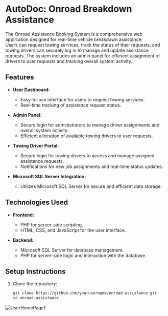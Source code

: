# AutoDoc: Onroad Breakdown Assistance 

The Onroad Assistance Booking System is a comprehensive web application designed for real-time vehicle breakdown assistance.<br> Users can request towing services, track the status of their requests, and towing drivers can securely log in to manage and update assistance requests. The system includes an admin panel for efficient assignment of drivers to user requests and tracking overall system activity.

## Features

- **User Dashboard:**
  - Easy-to-use interface for users to request towing services.
  - Real-time tracking of assistance request status.
  
- **Admin Panel:**
  - Secure login for administrators to manage driver assignments and overall system activity.
  - Efficient allocation of available towing drivers to user requests.

- **Towing Driver Portal:**
  - Secure login for towing drivers to access and manage assigned assistance requests.
  - Notifications for new job assignments and real-time status updates.

- **Microsoft SQL Server Integration:**
  - Utilizes Microsoft SQL Server for secure and efficient data storage.

## Technologies Used

- **Frontend:**
  - PHP for server-side scripting.
  - HTML, CSS, and JavaScript for the user interface.
  
- **Backend:**
  - Microsoft SQL Server for database management.
  - PHP for server-side logic and interaction with the database.

## Setup Instructions

1. Clone the repository:
   ```bash
   git clone https://github.com/yourusername/onroad-assistance.git
   cd onroad-assistance

   
![UserHomePage1](https://github.com/ab3lsec/AutoDocBreakdownAssistance/assets/87868050/e85d1ef9-4156-4356-83a0-f00102a55e9e)
